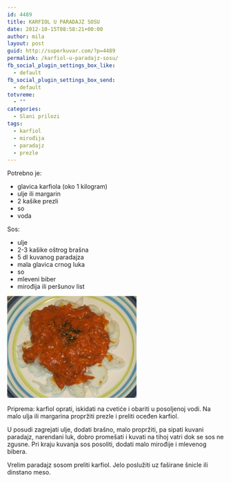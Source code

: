 ```yaml
---
id: 4489
title: KARFIOL U PARADAJZ SOSU
date: 2012-10-15T08:58:21+00:00
author: mila
layout: post
guid: http://superkuvar.com/?p=4489
permalink: /karfiol-u-paradajz-sosu/
fb_social_plugin_settings_box_like:
  - default
fb_social_plugin_settings_box_send:
  - default
totvreme:
  - ""
categories:
  - Slani prilozi
tags:
  - karfiol
  - mirođija
  - paradajz
  - prezle
---
```

Potrebno je:

  * glavica karfiola (oko 1 kilogram)
  * ulje ili margarin
  * 2 kašike prezli
  * so
  * voda

Sos:

  *  ulje
  * 2-3 kašike oštrog brašna
  * 5 dl kuvanog paradajza
  * mala glavica crnog luka
  * so
  * mleveni biber
  * mirođija ili peršunov list

<img class="alignnone size-medium wp-image-4490" title="Karfioluparadajzsosu" src="/wp-content/uploads/2012/10/Karfioluparadajzsosu-e1350291313792-300x236.jpg" alt="" width="300" height="236" /> 

Priprema: karfiol oprati, iskidati na cvetiće i obariti u posoljenoj vodi. Na malo ulja ili margarina propržiti prezle i preliti oceđen karfiol.

U posudi zagrejati ulje, dodati brašno, malo propržiti, pa sipati kuvani paradajz, narendani luk, dobro promešati i kuvati na tihoj vatri dok se sos ne zgusne. Pri kraju kuvanja sos posoliti, dodati malo mirođije i mlevenog bibera.

Vrelim paradajz sosom preliti karfiol. Jelo poslužiti uz faširane šnicle ili dinstano meso.